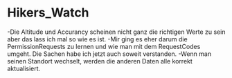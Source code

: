 # Hikers_Watch

-Die Altitude und Accurancy scheinen nicht ganz die richtigen Werte zu sein aber das lass ich mal so wie es ist.
-Mir ging es eher darum die PermissionRequests zu lernen und wie man mit dem RequestCodes umgeht. Die Sachen habe ich jetzt auch soweit verstanden.
-Wenn man seinen Standort wechselt, werden die anderen Daten alle korrekt aktualisiert. 
